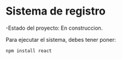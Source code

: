 <h1>Sistema de registro</h1>

-Estado del proyecto: En construccion.

Para ejecutar el sistema, debes tener poner:

```npm install react```
